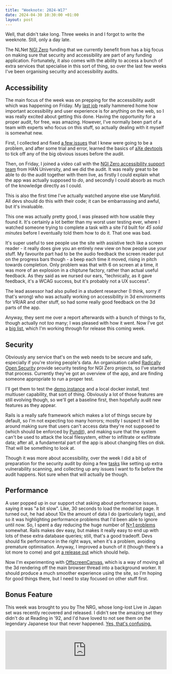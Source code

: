 ```yaml
---
title: "Weeknote: 2024-W17"
date: 2024-04-30 10:30:00 +01:00
layout: post
---
```

Well, that didn't take long. Three weeks in and I forgot to write the weeknote. Still, only a day late.

The NLNet [NGI Zero](https://www.ngi.eu/ngi-projects/ngi-zero/) funding that we currently benefit from has a big focus on making sure that security and accessibility are part of any funding application. Fortunately, it also comes with the ability to access a bunch of extra services that specialise in this sort of thing, so over the last few weeks I've been organising security and accessibility audits.

## Accessibility

The main focus of the week was on prepping for the accessibility audit which was happening on Friday. My [last job](https://dxw.com) really hammered home how important accessibility and user experience is for anything on the web, so I was really excited about getting this done. Having the opportunity for a proper audit, for free, was amazing. However, I've normally been part of a team with experts who focus on this stuff, so actually dealing with it myself is somewhat new.

First, I collected and fixed [a few issues](https://github.com/manyfold3d/manyfold/issues/1679) that I knew were going to be a problem, and after some trial and error, learned the basics of [aXe devtools](https://www.deque.com/axe/devtools/) to tick off any of the big obvious issues before the audit.

Then, on Friday, I joined a video call with the [NGI Zero accessibility support team](https://www.hanuniversity.com/en/projects/2021/next-generation-internet/) from HAN University, and we did the audit. It was really great to be able to do the audit together with them live, as firstly I could explain what the app was actually supposed to _do_, and secondly I could absorb as much of the knowledge directly as I could.

This is also the first time I've actually watched anyone else use Manyfold. All devs should do this with their code; it can be embarrassing and awful, but it's invaluable.

This one was actually pretty good, I was pleased with how usable they found it. It's certainly a lot better than my worst user testing ever, where I watched someone trying to complete a task with a site I'd built for _45 solid minutes_ before I eventually told them how to do it. That one was bad.

It's super useful to see people use the site with assistive tech like a screen reader - it really does give you an entirely new view on how people use your stuff. My favourite part had to be the audio feedback the screen reader put on the progress bars though - a beep each time it moved, rising in pitch towards completion. Only problem was that with 6 on screen at a time, it was more of an explosion in a chiptune factory, rather than actual useful feedback. As they said as we nursed our ears, "technically, as it gave feedback, it's a WCAG success, but it's probably not a UX success".

The lead assessor had also pulled in a student researcher (I think, sorry if that's wrong) who was actually working on accessibility in 3d environments for VR/AR and other stuff, so had some really good feedback on the 3d parts of the app.

Anyway, they sent me over a report afterwards with a bunch of things to fix, though actually not _too_ many; I was pleased with how it went. Now I've got a [big list](https://github.com/manyfold3d/manyfold/issues/1680), which I'm working through for release this coming week.

## Security

Obviously any service that's on the web needs to be secure and safe, especially if you're storing people's data. An organisation called [Radically Open Security](https://www.radicallyopensecurity.com/) provide security testing for NGI Zero projects, so I've started that process. Currently they've got an overview of the app, and are finding someone appropriate to run a proper test.

I'll get them to test the [demo instance](https://try.manyfold.app) and a local docker install, test multiuser capability, that sort of thing. Obviously a lot of those features are still evolving though, so we'll get a baseline first, then hopefully audit new features as they appear.

Rails is a really safe framework which makes a lot of things secure by default, so I'm not expecting too many horrors; mostly I suspect it will be around making sure that users can't access data they're not supposed to (which should be enforced by [Pundit](https://github.com/varvet/pundit)), and making sure that the system can't be used to attack the local filesystem, either to infiltrate or exfiltrate data; after all, a fundamental part of the app is about changing files on disk. That will be something to look at.

Though it was more about accessibility, over the week I did a bit of preparation for the security audit by doing a few [tasks](https://github.com/manyfold3d/manyfold/issues/1678) like setting up extra vulnerability scanning, and collecting up any issues I want to fix before the audit happens. Not sure when that will actually be though.

## Performance

A user popped up in our support chat asking about performance issues, saying it was "a bit slow". Like, 30 seconds to load the model list page. It turned out, he had about 10x the amount of data I do (particularly tags), and so it was highlighting performance problems that I'd been able to ignore until now. So, I spent a day reducing the huge number of [N+1 problems](https://medium.com/doctolib/how-to-find-fix-and-prevent-n-1-queries-on-rails-6b30d9cfbbaf) somewhat. Rails makes dev easy, but makes it really easy to end up with lots of these extra database queries; still, that's a good tradeoff. Devs should fix performance in the right ways, when it's a problem, avoiding premature optimisation. Anyway, I improved a bunch of it (though there's a lot more to come) and got [a release out](/news/2024/04/25/release-v0-64-0.html) which should help.

Now I'm experimenting with [OffscreenCanvas](https://threejs.org/manual/#en/offscreencanvas), which is a way of moving all the 3d rendering off the main browser thread into a background worker. It should produce a much smoother experience using the site, so I'm hoping for good things there, but I need to stay focused on other stuff first.

## Bonus Feature

This week was brought to you by The NRG, whose long-lost Live in Japan set was recently recovered and released. I didn't see the amazing set they didn't do at Reading in '92, and I'd have loved to not see them on the legendary Japanese tour that never happened. [Yes, that's confusing.](https://www.thenrg.net/)

<iframe style="border: 0; width: 100%; height: 120px;" src="https://bandcamp.com/EmbeddedPlayer/album=2704221251/size=large/bgcol=ffffff/linkcol=0687f5/tracklist=false/artwork=small/transparent=true/" seamless><a href="https://thenrg.bandcamp.com/album/live-in-japan">Live in Japan by The NRG</a></iframe>
